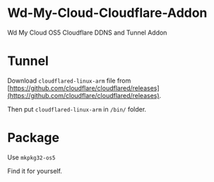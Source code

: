 # Wd-My-Cloud-Cloudflare-Addon
Wd My Cloud OS5 Cloudflare DDNS and Tunnel Addon

# Tunnel
Download `cloudflared-linux-arm` file from [https://github.com/cloudflare/cloudflared/releases](https://github.com/cloudflare/cloudflared/releases).

Then put `cloudflared-linux-arm` in `/bin/` folder.

# Package
Use `mkpkg32-os5`

Find it for yourself.
